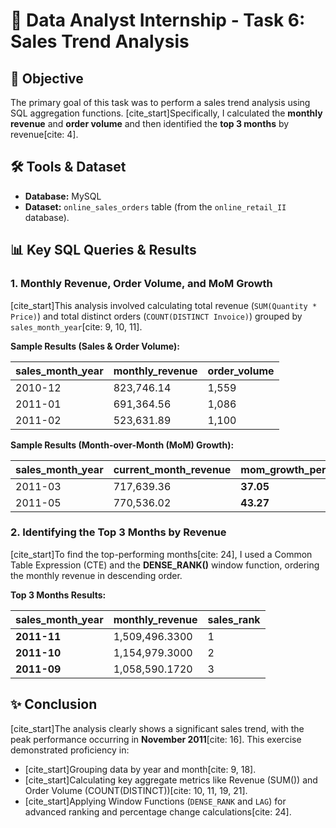 # 🚀 Data Analyst Internship - Task 6: Sales Trend Analysis

## 🎯 Objective
The primary goal of this task was to perform a sales trend analysis using SQL aggregation functions. [cite_start]Specifically, I calculated the **monthly revenue** and **order volume** and then identified the **top 3 months** by revenue[cite: 4].

## 🛠️ Tools & Dataset
* **Database:** MySQL
* **Dataset:** `online_sales_orders` table (from the `online_retail_II` database).

## 📊 Key SQL Queries & Results

### 1. Monthly Revenue, Order Volume, and MoM Growth

[cite_start]This analysis involved calculating total revenue (`SUM(Quantity * Price)`) and total distinct orders (`COUNT(DISTINCT Invoice)`) grouped by `sales_month_year`[cite: 9, 10, 11].

**Sample Results (Sales & Order Volume):**

| sales\_month\_year | monthly\_revenue | order\_volume |
| :--- | :--- | :--- |
| 2010-12 | 823,746.14 | 1,559 |
| 2011-01 | 691,364.56 | 1,086 |
| 2011-02 | 523,631.89 | 1,100 |

**Sample Results (Month-over-Month (MoM) Growth):**

| sales\_month\_year | current\_month\_revenue | mom\_growth\_percent |
| :--- | :--- | :--- |
| 2011-03 | 717,639.36 | **37.05** |
| 2011-05 | 770,536.02 | **43.27** |

### 2. Identifying the Top 3 Months by Revenue

[cite_start]To find the top-performing months[cite: 24], I used a Common Table Expression (CTE) and the **DENSE\_RANK()** window function, ordering the monthly revenue in descending order.

**Top 3 Months Results:**

| sales\_month\_year | monthly\_revenue | sales\_rank |
| :--- | :--- | :--- |
| **2011-11** | 1,509,496.3300 | 1 |
| **2011-10** | 1,154,979.3000 | 2 |
| **2011-09** | 1,058,590.1720 | 3 |

## ✨ Conclusion

[cite_start]The analysis clearly shows a significant sales trend, with the peak performance occurring in **November 2011**[cite: 16]. This exercise demonstrated proficiency in:
* [cite_start]Grouping data by year and month[cite: 9, 18].
* [cite_start]Calculating key aggregate metrics like Revenue (SUM()) and Order Volume (COUNT(DISTINCT))[cite: 10, 11, 19, 21].
* [cite_start]Applying Window Functions (`DENSE_RANK` and `LAG`) for advanced ranking and percentage change calculations[cite: 24].
